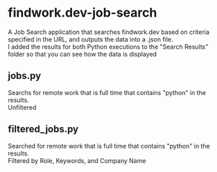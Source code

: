 # findwork.dev-job-search
A Job Search application that searches findwork.dev based on criteria specified in the URL, and outputs the data into a .json file.<br>
I added the results for both Python executions to the "Search Results" folder so that you can see how the data is displayed

## jobs.py
Searchs for remote work that is full time that contains "python" in the results.<br>
Unfiltered

## filtered_jobs.py
Searched for remote work that is full time that contains "python" in the results.<br>
Filtered by Role, Keywords, and Company Name
